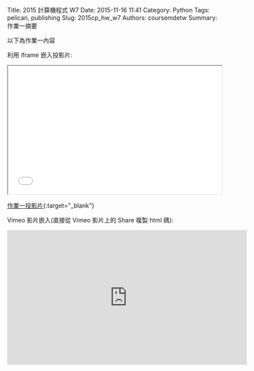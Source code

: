 Title: 2015 計算機程式 W7
Date: 2015-11-16 11:41
Category: Python
Tags: pelican, publishing
Slug: 2015cp_hw_w7
Authors: coursemdetw
Summary: 作業一摘要

以下為作業一內容

利用 iframe 嵌入投影片:

<iframe src="40423143_cp_w7_p.html" width="500" height="300"></iframe>

[作業一投影片](40423143_cp_w7_p.html){:target="_blank"}

Vimeo 影片嵌入(直接從 Vimeo 影片上的 Share 複製 html 碼):
<iframe width="560" height="315" src="https://www.youtube.com/embed/GSkCd3BFCo4" frameborder="0" allowfullscreen></iframe>
